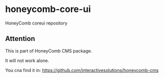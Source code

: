 # honeycomb-core-ui
HoneyComb coreui repository

## Attention

This is part of HoneyComb CMS package.

It will not work alone.

You cna find it in:
https://github.com/interactivesolutions/honeycomb-cms
